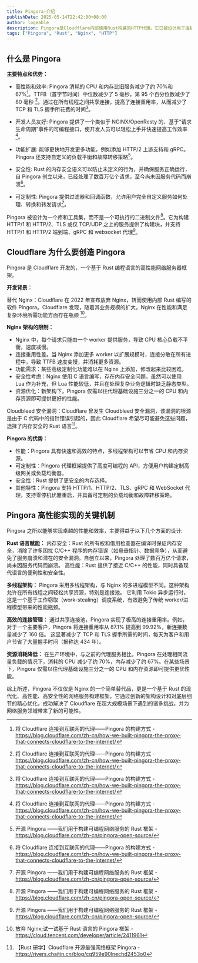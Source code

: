 ```yaml
---
title: Pingora-介绍
publishDate: 2025-05-14T22:42:00+08:00
author: logeable
description: Pingora是Cloudflare内部使用Rust构建的HTTP代理。它已被设计用于连接Cloudflare到互联网，每天处理万亿请求，并为Cloudflare客户带来许多新功能。Cloudflare已将其开源，作为一个Rust框架，用于构建可编程的网络服务。
tags: ["Pingora", "Rust", "Nginx", "HTTP"]
---
```


## 什么是 Pingora

**主要特点和优势：**

- 高性能和效率: Pingora 消耗的 CPU 和内存比旧服务减少了约 70%和 67%[^1]。TTFB（首字节时间）中位数减少了 5 毫秒，第 95 个百分位数减少了 80 毫秒 [^1]。通过在所有线程之间共享连接，提高了连接重用率，从而减少了 TCP 和 TLS 握手所花费的时间[^1]。

- 开发人员友好: Pingora 提供了一个类似于 NGINX/OpenResty 的、基于“请求生命周期”事件的可编程接口，使开发人员可以轻松上手并快速提高工作效率[^1]。

- 功能扩展: 能够更快地开发更多功能，例如添加 HTTP/2 上游支持和 gRPC。Pingora 还支持自定义的负载平衡和故障转移策略[^2]。

- 安全性: Rust 的内存安全语义可以防止未定义的行为，并确保服务正确运行，自 Pingora 创立以来，已经处理了数百万亿个请求，至今尚未因服务代码而崩溃[^1]。

- 可定制性: Pingora 提供过滤器和回调函数，允许用户完全自定义服务如何处理、转换和转发请求[^2]。

Pingora 被设计为一个库和工具集，而不是一个可执行的二进制文件[^2]。它为构建 HTTP/1 和 HTTP/2、TLS 或仅 TCP/UDP 之上的服务提供了构建块，并支持 HTTP/1 和 HTTP/2 端到端、gRPC 和 websocket 代理[^2]。

## Cloudflare 为什么要创造 Pingora

Pingora 是 Cloudflare 开发的，一个基于 Rust 编程语言的高性能网络服务器框架。

**开发背景：**

替代 Nginx：Cloudflare 在 2022 年宣布放弃 Nginx，转而使用内部 Rust 编写的软件 Pingora。Cloudflare 发现，随着其业务规模的扩大，Nginx 在性能和满足复杂环境所需功能方面存在瓶颈 [^3]。

**Nginx 架构的限制：**

- Nginx 中，每个请求只能由一个 worker 提供服务，导致 CPU 核心负载不平衡，速度减慢。
- 连接重用性差。当 Nginx 添加更多 worker 以扩展规模时，连接分散在所有进程中，导致 TTFB 速度变慢，并消耗更多资源。
- 功能需求：某些高级定制化功能难以在 Nginx 上添加，修改起来比较困难。
- 安全性考虑：Nginx 使用 C 语言编写，存在内存安全问题。虽然可以使用 Lua 作为补充，但 Lua 性能较低，并且在处理复杂业务逻辑时缺乏静态类型。
- 资源优化：新架构下，Pingora 仅需以往代理基础设施三分之一的 CPU 和内存资源即可提供更好的性能。

Cloudbleed 安全漏洞：Cloudflare 曾发生 Cloudbleed 安全漏洞，该漏洞的根源是由于 C 代码中的指针错误引起的，因此 Cloudflare 希望尽可能避免这些问题， 选择了内存安全的 Rust 语言[^4]。

**Pingora 的优势：**

- 性能：Pingora 具有快速和高效的特点，多线程架构可以节省 CPU 和内存资源。
- 可定制性：Pingora 代理框架提供了高度可编程的 API，方便用户构建定制高级网关或负载均衡器。
- 安全性：Rust 提供了更安全的内存选择。
- 其他特性：Pingora 支持 HTTP/1、HTTP/2、TLS、gRPC 和 WebSocket 代理，支持零停机优雅重启，并具备可定制的负载均衡和故障转移策略。

## Pingora 高性能实现的关键机制

Pingora 之所以能够实现卓越的性能和效率，主要得益于以下几个方面的设计:

**Rust 语言赋能：**
内存安全：Rust 的所有权和借用检查器在编译时保证内存安全，消除了许多困扰 C/C++ 程序的内存错误（如悬垂指针、数据竞争），从而避免了服务崩溃和潜在的安全漏洞。自创立以来，Pingora 处理了数百万亿个请求，尚未因服务代码而崩溃。
高性能：Rust 提供了接近 C/C++ 的性能，同时具备现代语言的便利性和安全性。

**多线程架构：**
Pingora 采用多线程架构，与 Nginx 的多进程模型不同。这种架构允许在所有线程之间轻松共享资源，特别是连接池。
它利用 Tokio 异步运行时，这是一个基于工作窃取（work-stealing）调度系统，有效避免了传统 worker/进程模型带来的性能瓶颈。

**高效的连接管理：**
通过共享连接池，Pingora 实现了极高的连接重用率。例如，对于一个主要客户，Pingora 将连接重用率从 87.1% 提高到 99.92%，新连接数量减少了 160 倍。
这显著减少了 TCP 和 TLS 握手所需的时间，每天为客户和用户节省了大量握手时间（据称达 434 年）。

**资源消耗降低：**
在生产环境中，与之前的代理服务相比，Pingora 在处理相同流量负载的情况下，消耗的 CPU 减少了约 70%，内存减少了约 67%。在某些场景下，Pingora 仅需以往代理基础设施三分之一的 CPU 和内存资源即可提供更优性能。

综上所述，Pingora 不仅仅是 Nginx 的一个简单替代品，更是一个基于 Rust 的现代化、高性能、高安全性的网络服务构建框架。它通过创新的架构设计和对底层细节的精心优化，成功解决了 Cloudflare 在超大规模场景下遇到的诸多挑战，并为网络服务领域带来了新的可能性。

[^1]: 将 Cloudflare 连接到互联网的代理——Pingora 的构建方式 - https://blog.cloudflare.com/zh-cn/how-we-built-pingora-the-proxy-that-connects-cloudflare-to-the-internet/
[^2]: 开源 Pingora ——我们用于构建可编程网络服务的 Rust 框架 - https://blog.cloudflare.com/zh-cn/pingora-open-source/
[^3]: 放弃 Nginx;试一试基于 Rust 语言的 Pingora 框架 - https://cloud.tencent.com/developer/article/2411961
[^4]: 【Rust 研学】Cloudflare 开源最强网络框架 Pingora - https://rivers.chaitin.cn/blog/cq959e90lnechd2453o0

